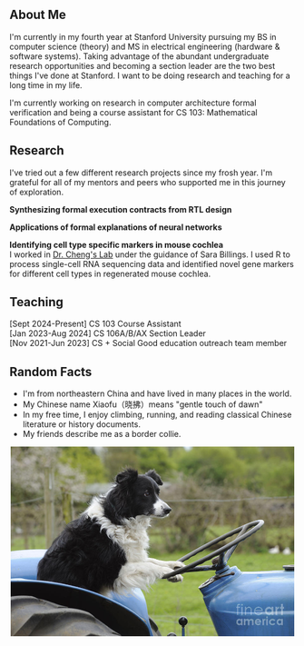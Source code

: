 ## About Me
I'm currently in my fourth year at Stanford University pursuing my BS in computer science (theory) and MS in electrical engineering (hardware & software systems). Taking advantage of the abundant undergraduate research opportunities and becoming a section leader are the two best things I've done at Stanford. I want to be doing research and teaching for a long time in my life.

I'm currently working on research in computer architecture formal verification and being a course assistant for CS 103: Mathematical Foundations of Computing.

## Research
I've tried out a few different research projects since my frosh year. I'm grateful for all of my mentors and peers who supported me in this journey of exploration.

**Synthesizing formal execution contracts from RTL design**

**Applications of formal explanations of neural networks**

**Identifying cell type specific markers in mouse cochlea** \
I worked in [Dr. Cheng's Lab](https://med.stanford.edu/achenglab.html) under the guidance of Sara Billings. I used R to process single-cell RNA sequencing data and identified novel gene markers for different cell types in regenerated mouse cochlea.

## Teaching
[Sept 2024-Present] CS 103 Course Assistant \
[Jan 2023-Aug 2024] CS 106A/B/AX Section Leader \
[Nov 2021-Jun 2023] CS + Social Good education outreach team member

## Random Facts
- I'm from northeastern China and have lived in many places in the world.
- My Chinese name Xiaofu（晓拂）means "gentle touch of dawn"
- In my free time, I enjoy climbing, running, and reading classical Chinese literature or history documents.
- My friends describe me as a border collie.

<center>
    <img src="/assets/img/border-collie.jpg" alt="border collie driving" width="500"/>
</center>
